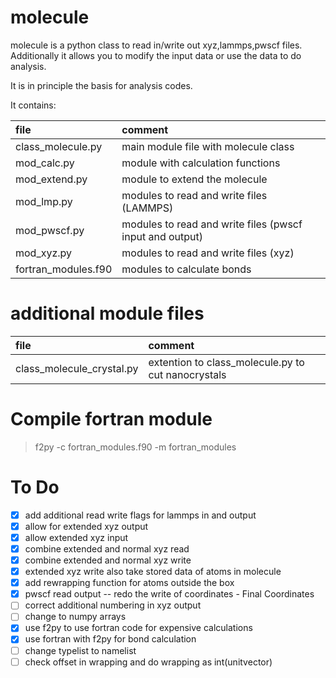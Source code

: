 molecule
=========

molecule is a python class to read in/write out xyz,lammps,pwscf files.  
Additionally it allows you to modify the input data or use the data to
do analysis.  

It is in principle the basis for analysis codes.  
  
It contains:  

file                | comment
:-------------------|:-----------------------------------------
class_molecule.py   | main module file with molecule class
mod_calc.py         | module with calculation functions
mod_extend.py	    | module to extend the molecule
mod_lmp.py	        | modules to read and write files (LAMMPS)
mod_pwscf.py	    | modules to read and write files (pwscf input and output)
mod_xyz.py          | modules to read and write files (xyz)
fortran_modules.f90 | modules to calculate bonds

additional module files
=========================

file                      | comment
:-------------------------|:-----------------------------------------
class_molecule_crystal.py | extention to class_molecule.py to cut nanocrystals

Compile fortran module
======================
> f2py -c fortran_modules.f90 -m fortran_modules

To Do
=====
- [x] add additional read write flags for lammps in and output
- [x] allow for extended xyz output
- [x] allow extended xyz input
- [x] combine extended and normal xyz read
- [x] combine extended and normal xyz write
- [x] extended xyz write also take stored data of atoms in molecule
- [x] add rewrapping function for atoms outside the box
- [x] pwscf read output -- redo the write of coordinates - Final Coordinates
- [ ] correct additional numbering in xyz output
- [ ] change to numpy arrays
- [x] use f2py to use fortran code for expensive calculations
- [x] use fortran with f2py for bond calculation
- [ ] change typelist to namelist
- [ ] check offset in wrapping and do wrapping as int(unitvector)
